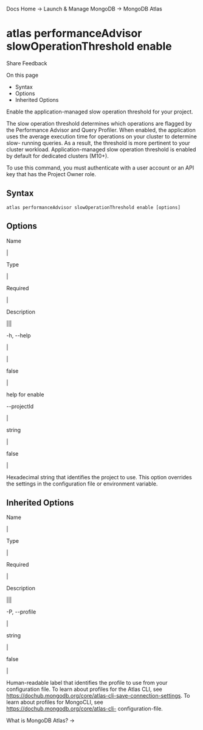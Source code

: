 Docs Home → Launch & Manage MongoDB → MongoDB Atlas

# atlas performanceAdvisor slowOperationThreshold enable

Share Feedback

On this page

  * Syntax
  * Options
  * Inherited Options

Enable the application-managed slow operation threshold for your project.

The slow operation threshold determines which operations are flagged by the
Performance Advisor and Query Profiler. When enabled, the application uses the
average execution time for operations on your cluster to determine slow-
running queries. As a result, the threshold is more pertinent to your cluster
workload. Application-managed slow operation threshold is enabled by default
for dedicated clusters (M10+).

To use this command, you must authenticate with a user account or an API key
that has the Project Owner role.

## Syntax

    
    
    atlas performanceAdvisor slowOperationThreshold enable [options]  
      
  
## Options

Name

|

Type

|

Required

|

Description  
  
|||  
  
-h, --help

|

|

false

|

help for enable  
  
\--projectId

|

string

|

false

|

Hexadecimal string that identifies the project to use. This option overrides
the settings in the configuration file or environment variable.  
  
## Inherited Options

Name

|

Type

|

Required

|

Description  
  
|||  
  
-P, --profile

|

string

|

false

|

Human-readable label that identifies the profile to use from your
configuration file. To learn about profiles for the Atlas CLI, see
https://dochub.mongodb.org/core/atlas-cli-save-connection-settings. To learn
about profiles for MongoCLI, see https://dochub.mongodb.org/core/atlas-cli-
configuration-file.  
  
What is MongoDB Atlas? →

